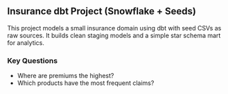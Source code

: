 ## Insurance dbt Project (Snowflake + Seeds)

This project models a small insurance domain using dbt with seed CSVs as raw sources. It builds clean staging models and a simple star schema mart for analytics.

### Key Questions
- Where are premiums the highest?
- Which products have the most frequent claims?
